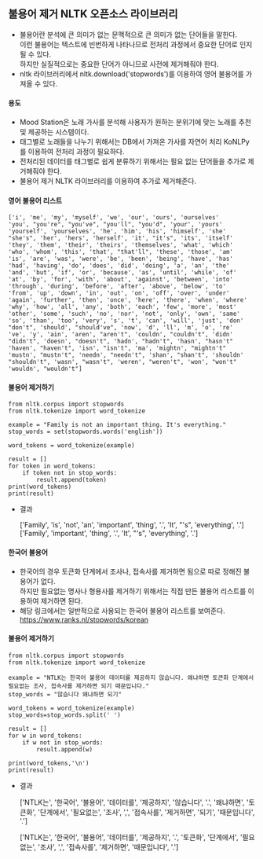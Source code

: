 ## 불용어 제거 NLTK 오픈소스 라이브러리


- 불용어란 분석에 큰 의미가 없는 문맥적으로 큰 의미가 없는 단어들을 말한다.  
이런 불용어는 텍스트에 빈번하게 나타나므로 전처리 과정에서 중요한 단어로 인지될 수 있다.  
하지만 실질적으로는 중요한 단어가 아니므로 사전에 제거해줘야 한다. 
- nltk 라이브러리에서 nltk.download('stopwords')를 이용하여 영어 불용어를 가져올 수 있다. 

#### 용도

- Mood Station은 노래 가사를 분석해 사용자가 원하는 분위기에 맞는 노래를 추천 및 제공하는 시스템이다.  
- 태그별로 노래들을 나누기 위해서는 DB에서 가져온 가사를 자연어 처리 KoNLPy를 이용하여 전처리 과정이 필요하다.
- 전처리된 데이터를 태그별로 쉽게 분류하기 위해서는 필요 없는 단어들을 추가로 제거해줘야 한다.
- 불용어 제거 NLTK 라이브러리를 이용하여 추가로 제거해준다.

#### 영어 불용어 리스트


	['i', 'me', 'my', 'myself', 'we', 'our', 'ours', 'ourselves'
    'you', "you're", "you've", "you'll", "you'd", 'your', 'yours'
    'yourself', 'yourselves', 'he', 'him', 'his', 'himself', 'she'
    "she's", 'her', 'hers', 'herself', 'it', "it's", 'its', 'itself'
    'they', 'them', 'their', 'theirs', 'themselves', 'what', 'which'
    'who', 'whom', 'this', 'that', "that'll", 'these', 'those', 'am'
    'is', 'are', 'was', 'were', 'be', 'been', 'being', 'have', 'has'
    'had', 'having', 'do', 'does', 'did', 'doing', 'a', 'an', 'the'
    'and', 'but', 'if', 'or', 'because', 'as', 'until', 'while', 'of'
    'at', 'by', 'for', 'with', 'about', 'against', 'between', 'into'
    'through', 'during', 'before', 'after', 'above', 'below', 'to'
    'from', 'up', 'down', 'in', 'out', 'on', 'off', 'over', 'under'
    'again', 'further', 'then', 'once', 'here', 'there', 'when', 'where'
    'why', 'how', 'all', 'any', 'both', 'each', 'few', 'more', 'most'
    'other', 'some', 'such', 'no', 'nor', 'not', 'only', 'own', 'same'
    'so', 'than', 'too', 'very', 's', 't', 'can', 'will', 'just', 'don'
    "don't", 'should', "should've", 'now', 'd', 'll', 'm', 'o', 're'
    've', 'y', 'ain', 'aren', "aren't", 'couldn', "couldn't", 'didn'
    "didn't", 'doesn', "doesn't", 'hadn', "hadn't", 'hasn', "hasn't"
    'haven', "haven't", 'isn', "isn't", 'ma', 'mightn', "mightn't"
    'mustn', "mustn't", 'needn', "needn't", 'shan', "shan't", 'shouldn'
    "shouldn't", 'wasn', "wasn't", 'weren', "weren't", 'won', "won't"
    'wouldn', "wouldn't"]
    
#### 불용어 제거하기


	from nltk.corpus import stopwords 
	from nltk.tokenize import word_tokenize 
    
	example = "Family is not an important thing. It's everything."
	stop_words = set(stopwords.words('english')) 
    
	word_tokens = word_tokenize(example)
    
	result = []
	for token in word_tokens: 
	    if token not in stop_words: 
	        result.append(token) 
	print(word_tokens) 
	print(result)
- 결과


	['Family', 'is', 'not', 'an', 'important', 'thing', '.', 'It', "'s", 'everything', '.']
	['Family', 'important', 'thing', '.', 'It', "'s", 'everything', '.']
    
    
#### 한국어 불용어

- 한국어의 경우 토큰화 단계에서 조사나, 접속사를 제거하면 됨으로 따로 정해진 불용어가 없다.  
하지만 필요없는 명사나 형용사를 제거하기 위해서는 직접 만든 불용어 리스트를 이용하여 제거하면 된다.
- 해당 링크에서는 일반적으로 사용되는 한국어 불용어 리스트를 보여준다.  
<https://www.ranks.nl/stopwords/korean>  


#### 불용어 제거하기

    from nltk.corpus import stopwords 
    from nltk.tokenize import word_tokenize 
    
	example = "NTLK는 한국어 불용어 데이터를 제공하지 않습니다. 왜냐하면 토큰화 단계에서 필요없는 조사, 접속사를 제거하면 되기 때문입니다."
	stop_words = "않습니다 왜냐하면 되기"

	word_tokens = word_tokenize(example)
	stop_words=stop_words.split(' ')

	result = [] 
	for w in word_tokens: 
	    if w not in stop_words: 
	        result.append(w) 

	print(word_tokens,'\n') 
	print(result)

- 결과


	['NTLK는', '한국어', '불용어', '데이터를', '제공하지', '않습니다', '.', '왜냐하면', '토큰화', '단계에서', '필요없는', '조사', ',', '접속사를', '제거하면', '되기', '때문입니다', '.'] 

	['NTLK는', '한국어', '불용어', '데이터를', '제공하지', '.', '토큰화', '단계에서', '필요없는', '조사', ',', '접속사를', '제거하면', '때문입니다', '.']


    
